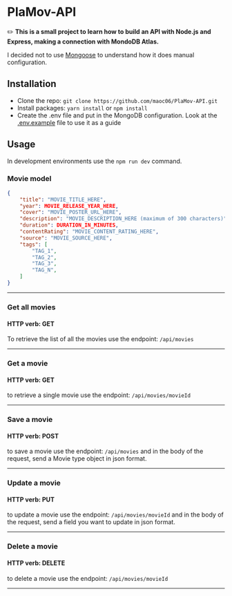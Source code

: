 # PlaMov-API
✏️ 
**This is a small project to learn how to build an API with Node.js and Express, making a connection with MondoDB Atlas.**

I decided not to use [Mongoose](https://mongoosejs.com/) to understand how it does manual configuration.

## Installation

- Clone the repo: `git clone https://github.com/maoc06/PlaMov-API.git`
- Install packages: `yarn install` or `npm install`
- Create the .env file and put in the MongoDB configuration. Look at the [.env.example](https://github.com/maoc06/PlaMov-API/blob/master/.env.example) file to use it as a guide

## Usage

In development environments use the `npm run dev` command.

### Movie model

```json
{
    "title": "MOVIE_TITLE_HERE",
    "year": MOVIE_RELEASE_YEAR_HERE,
    "cover": "MOVIE_POSTER_URL_HERE",
    "description": "MOVIE_DESCRIPTION_HERE (maximum of 300 characters)",
    "duration": DURATION_IN_MINUTES,
    "contentRating": "MOVIE_CONTENT_RATING_HERE",
    "source": "MOVIE_SOURCE_HERE",
    "tags": [
        "TAG_1",
        "TAG_2",
        "TAG_3",
        "TAG_N",
    ]
}
```

---
### Get all movies
#### HTTP verb: GET

To retrieve the list of all the movies use the endpoint: `/api/movies`

---

### Get a movie
#### HTTP verb: GET

to retrieve a single movie use the endpoint: `/api/movies/movieId`

---

### Save a movie
#### HTTP verb: POST

to save a movie use the endpoint: `/api/movies` and in the body of the request, send a Movie type object in json format.

---

### Update a movie
#### HTTP verb: PUT

to update a movie use the endpoint: `/api/movies/movieId` and in the body of the request, send a field you want to update in json format.

---

### Delete a movie
#### HTTP verb: DELETE

to delete a movie use the endpoint: `/api/movies/movieId`

---
